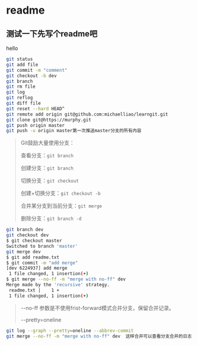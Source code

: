 # readme

## 测试一下先写个readme吧

hello

~~~bash
git status
git add file
git commit -m "comment"
git checkout -b dev
git branch
git rm file
git log
git reflog
git diff file
git reset --hard HEAD^
git remote add origin git@github.com:michaelliao/learngit.git
git clone git@https://murphy.git
git push origin master
git push -u origin master第一次推送master分支的所有内容
~~~

> Git鼓励大量使用分支：
>
> 查看分支：`git branch`
>
> 创建分支：`git branch `
>
> 切换分支：`git checkout `
>
> 创建+切换分支：`git checkout -b `
>
> 合并某分支到当前分支：`git merge `
>
> 删除分支：`git branch -d `

~~~bash
git branch dev
git checkout dev
$ git checkout master
Switched to branch 'master'
git merge dev
$ git add readme.txt 
$ git commit -m "add merge"
[dev 6224937] add merge
 1 file changed, 1 insertion(+)
$ git merge --no-ff -m "merge with no-ff" dev
Merge made by the 'recursive' strategy.
 readme.txt |    1 +
 1 file changed, 1 insertion(+)
~~~

> --no-ff 参数是不使用frist-forward模式合并分支，保留合并记录。
>
> --pretty=oneline 

~~~bash
git log --graph --pretty=oneline --abbrev-commit
git merge --no-ff -m "merge with no-ff" dev  这样合并可以查看分支合并的日志
~~~

